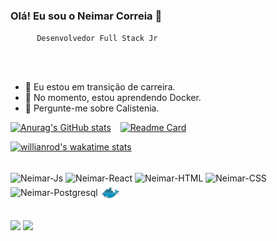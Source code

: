 <div> 

### Olá! Eu sou o Neimar Correia 👋 
&ensp;&ensp;&ensp;&ensp;&ensp;``` Desenvolvedor Full Stack Jr```
 </div>  
 </br>
 </br>
 
 <div>
	
- 🔭 Eu estou em transição de carreira.
- 🌱 No momento, estou aprendendo Docker.
- 💬 Pergunte-me sobre Calistenia.
</div>




[![Anurag's GitHub stats](https://github-readme-stats.vercel.app/api?username=neimarc&show_icons=true&theme=radical)](https://github.com/neimarc/github-readme-stats) &ensp; [![Readme Card](https://github-readme-stats.vercel.app/api/pin/?username=anuraghazra&repo=github-readme-stats)](https://github.com/neimarc/github-readme-stats)


[![willianrod's wakatime stats](https://github-readme-stats.vercel.app/api/wakatime?username=willianrod)](https://github.com/neimarc/github-readme-stats)


<div style="display: inline_block"><br>
	
  <img align="center" alt="Neimar-Js" height="30"  src="https://img.shields.io/badge/JavaScript-F7DF1E?style=for-the-badge&logo=javascript&logoColor=black">
  <img align="center" alt="Neimar-React" height="30"  src="https://img.shields.io/badge/React-20232A?style=for-the-badge&logo=react&logoColor=61DAFB">
  <img align="center" alt="Neimar-HTML" height="30"  src="https://img.shields.io/badge/HTML-239120?style=for-the-badge&logo=html5&logoColor=white">
  <img align="center" alt="Neimar-CSS" height="30"  src="https://img.shields.io/badge/CSS-239120?&style=for-the-badge&logo=css3&logoColor=white">
  <img align="center" alt="Neimar-Postgresql" height="30"  src="https://img.shields.io/badge/PostgreSQL-316192?style=for-the-badge&logo=postgresql&logoColor=white">
  <img align="center" alt="Neimar-Docker" height="30"  src="https://raw.githubusercontent.com/devicons/devicon/master/icons/docker/docker-original.svg">
  </div>

##

<div>
<a href = "mailto:neimardeveloper@gmail.com"><img src="https://img.shields.io/badge/-Gmail-%23333?style=for-the-badge&logo=gmail&logoColor=white" target="_blank"></a>
  <a href="https://www.linkedin.com/in/neimarc/" target="_blank"><img src="https://img.shields.io/badge/-LinkedIn-%230077B5?style=for-the-badge&logo=linkedin&logoColor=white" target="_blank"></a> 

</div>



<!-- <img align="right" alt="Neimar-pic" height="150" style="border-radius:50px;" src="https://pps.whatsapp.net/v/t61.24694-24/107374098_304143830971050_8438199148334061929_n.jpg?ccb=11-4&oh=01_AdQ_cYmQ86NexoGmlRAD0hIdc_u0k6kXq2LbFCg4PxiTSA&oe=63D31164">
</div>  Essa é a foto do perfil

Ícones anteriores:
  <img align="center" alt="Neimar-Js" height="30" width="40" src="https://raw.githubusercontent.com/devicons/devicon/master/icons/javascript/javascript-plain.svg">
  <img align="center" alt="Neimar-React" height="30" width="40" src="https://raw.githubusercontent.com/devicons/devicon/master/icons/react/react-original.svg">
  <img align="center" alt="Neimar-HTML" height="30" width="40" src="https://raw.githubusercontent.com/devicons/devicon/master/icons/html5/html5-original.svg">
  <img align="center" alt="Neimar-CSS" height="30" width="40" src="https://raw.githubusercontent.com/devicons/devicon/master/icons/css3/css3-original.svg">
  <img align="center" alt="Neimar-Ts" height="30" width="40" src="https://raw.githubusercontent.com/devicons/devicon/master/icons/postgresql/postgresql-original.svg">
  <img align="center" alt="Neimar-Ts" height="30" width="40" src="https://raw.githubusercontent.com/devicons/devicon/master/icons/docker/docker-original.svg">


--!>


